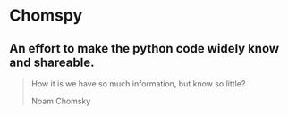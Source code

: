 # Chomspy
An effort to make the python code widely know and shareable.
---
> How it is we have so much information, but know so little?
>
> Noam Chomsky
